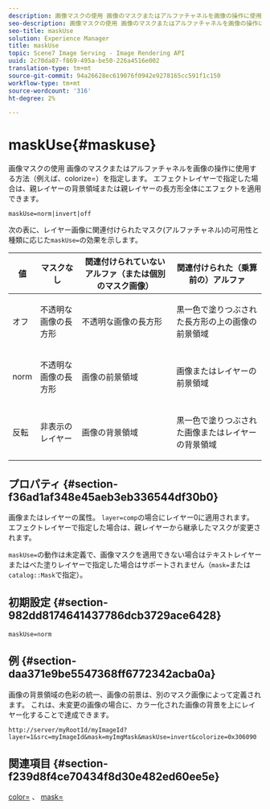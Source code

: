 ```yaml
---
description: 画像マスクの使用 画像のマスクまたはアルファチャネルを画像の操作に使用する方法（例えば、colorize=）を指定します。 エフェクトレイヤーで指定した場合は、親レイヤーの背景領域または親レイヤーの長方形全体にエフェクトを適用できます。
seo-description: 画像マスクの使用 画像のマスクまたはアルファチャネルを画像の操作に使用する方法（例えば、colorize=）を指定します。 エフェクトレイヤーで指定した場合は、親レイヤーの背景領域または親レイヤーの長方形全体にエフェクトを適用できます。
seo-title: maskUse
solution: Experience Manager
title: maskUse
topic: Scene7 Image Serving - Image Rendering API
uuid: 2c70da87-f869-495a-be50-226a4516e002
translation-type: tm+mt
source-git-commit: 94a26628ec619076f0942e9278165cc591f1c150
workflow-type: tm+mt
source-wordcount: '316'
ht-degree: 2%

---
```



# maskUse{#maskuse}

画像マスクの使用 画像のマスクまたはアルファチャネルを画像の操作に使用する方法（例えば、colorize=）を指定します。 エフェクトレイヤーで指定した場合は、親レイヤーの背景領域または親レイヤーの長方形全体にエフェクトを適用できます。

`maskUse=norm|invert|off`

次の表に、レイヤー画像に関連付けられたマスク(アルファチャネル)の可用性と種類に応じた`maskUse=`の効果を示します。

<table id="table_B765F6A765F548948531AF26DA0B4360"> 
 <thead> 
  <tr> 
   <th class="entry"> <b> 値</b> </th> 
   <th class="entry"> <b> マスクなし</b> </th> 
   <th class="entry"> <b> 関連付けられていないアルファ（または個別のマスク画像）</b> </th> 
   <th class="entry"> <b> 関連付けられた（乗算前の）アルファ</b> </th> 
  </tr> 
 </thead>
 <tbody> 
  <tr> 
   <td> <p> <span class="codeph"> オフ </span> </p> </td> 
   <td> <p> 不透明な画像の長方形 </p> </td> 
   <td> <p> 不透明な画像の長方形 </p> </td> 
   <td> <p> 黒一色で塗りつぶされた長方形の上の画像の前景領域 </p> </td> 
  </tr> 
  <tr> 
   <td> <p> <span class="codeph"> norm  </span> </p> </td> 
   <td> <p> 不透明な画像の長方形 </p> </td> 
   <td> <p> 画像の前景領域 </p> </td> 
   <td> <p> 画像またはレイヤーの前景領域 </p> </td> 
  </tr> 
  <tr> 
   <td> <p> <span class="codeph"> 反転  </span> </p> </td> 
   <td> <p> 非表示のレイヤー </p> </td> 
   <td> <p> 画像の背景領域 </p> </td> 
   <td> <p> 黒一色で塗りつぶされた画像またはレイヤーの背景領域 </p> </td> 
  </tr> 
 </tbody> 
</table>

## プロパティ {#section-f36ad1af348e45aeb3eb336544df30b0}

画像またはレイヤーの属性。 `layer=comp`の場合にレイヤー0に適用されます。 エフェクトレイヤーで指定した場合は、親レイヤーから継承したマスクが変更されます。

`maskUse=`の動作は未定義で、画像マスクを適用できない場合はテキストレイヤーまたはべた塗りレイヤーで指定した場合はサポートされません（`mask=`または`catalog::Mask`で指定）。

## 初期設定 {#section-982dd8174641437786dcb3729ace6428}

`maskUse=norm`

## 例 {#section-daa371e9be5547368ff6772342acba0a}

画像の背景領域の色彩の統一、画像の前景は、別のマスク画像によって定義されます。 これは、未変更の画像の場合に、カラー化された画像の背景を上にレイヤー化することで達成できます。

`http://server/myRootId/myImageId?layer=1&src=myImageId&mask=myImgMask&maskUse=invert&colorize=0x306090`

## 関連項目 {#section-f239d8f4ce70434f8d30e482ed60ee5e}

[color=](/help/aem-is-ir-api/is-api/http-ref/image-serving-api-ref/c-http-protocol-reference/c-data-types/r-is-http-color.md) 、 [mask=](../../../../../is-api/http-ref/image-serving-api-ref/c-http-protocol-reference/c-command-reference/r-mask.md#reference-922254e027404fb890b850e2723ee06e)
